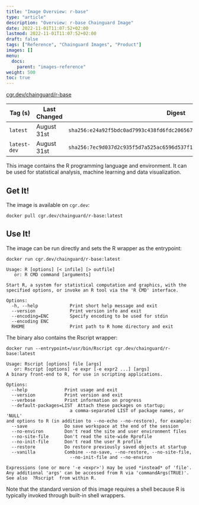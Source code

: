 ```yaml
---
title: "Image Overview: r-base"
type: "article"
description: "Overview: r-base Chainguard Image"
date: 2022-11-01T11:07:52+02:00
lastmod: 2022-11-01T11:07:52+02:00
draft: false
tags: ["Reference", "Chainguard Images", "Product"]
images: []
menu:
  docs:
    parent: "images-reference"
weight: 500
toc: true
---
```


[cgr.dev/chainguard/r-base](https://github.com/chainguard-images/images/tree/main/images/r-base)

| Tag (s)       | Last Changed | Digest                                                                    |
|---------------|--------------|---------------------------------------------------------------------------|
|  `latest`     | August 31st  | `sha256:e24a92f5bdc0ad7993c438fd6fdc20656765d40be658e92a5c28f2878d87116d` |
|  `latest-dev` | August 31st  | `sha256:7ec9d037d2c935f5d7a525ac6596d537f19d15a0987f051fc5137d3bb8e34c81` |



This image contains the R programming language and environment.
It can be used for statistical analysis, machine learning and data visualization.

## Get It!

The image is available on `cgr.dev`:

```
docker pull cgr.dev/chainguard/r-base:latest
```

## Use It!

The image can be run directly and sets the R wrapper as the entrypoint:

```shell
docker run cgr.dev/chainguard/r-base:latest

Usage: R [options] [< infile] [> outfile]
   or: R CMD command [arguments]

Start R, a system for statistical computation and graphics, with the
specified options, or invoke an R tool via the 'R CMD' interface.

Options:
  -h, --help            Print short help message and exit
  --version             Print version info and exit
  --encoding=ENC        Specify encoding to be used for stdin
  --encoding ENC
  RHOME                 Print path to R home directory and exit
```

The binary also contains the Rscript wrapper:

```shell
docker run --entrypoint=/usr/bin/Rscript cgr.dev/chainguard/r-base:latest

Usage: Rscript [options] file [args]
   or: Rscript [options] -e expr [-e expr2 ...] [args]
A binary front-end to R, for use in scripting applications.

Options:
  --help              Print usage and exit
  --version           Print version and exit
  --verbose           Print information on progress
  --default-packages=LIST  Attach these packages on startup;
                        a comma-separated LIST of package names, or 'NULL'
and options to R (in addition to --no-echo --no-restore), for example:
  --save              Do save workspace at the end of the session
  --no-environ        Don't read the site and user environment files
  --no-site-file      Don't read the site-wide Rprofile
  --no-init-file      Don't read the user R profile
  --restore           Do restore previously saved objects at startup
  --vanilla           Combine --no-save, --no-restore, --no-site-file,
                        --no-init-file and --no-environ

Expressions (one or more '-e <expr>') may be used *instead* of 'file'.
Any additional 'args' can be accessed from R via 'commandArgs(TRUE)'.
See also  ?Rscript  from within R.
```

Note that the standard version of this image requires a shell because R is typically
invoked through built-in shell wrappers.

